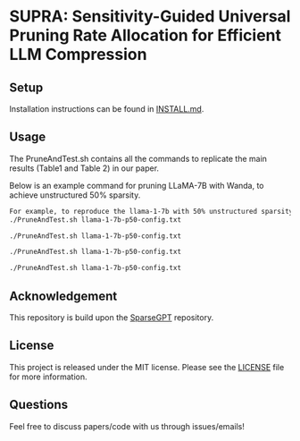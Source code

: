 # SUPRA: Sensitivity-Guided Universal Pruning Rate Allocation for Efficient LLM Compression

## Setup

Installation instructions can be found in [INSTALL.md](INSTALL.md).

## Usage

The PruneAndTest.sh contains all the commands to replicate the main results (Table1 and Table 2) in our paper.

Below is an example command for pruning LLaMA-7B with Wanda, to achieve unstructured 50% sparsity.

```sh
For example, to reproduce the llama-1-7b with 50% unstructured sparsity with wanda, run:
./PruneAndTest.sh llama-1-7b-p50-config.txt

./PruneAndTest.sh llama-1-7b-p50-config.txt

./PruneAndTest.sh llama-1-7b-p50-config.txt

./PruneAndTest.sh llama-1-7b-p50-config.txt
```

## Acknowledgement

This repository is build upon the [SparseGPT](https://github.com/IST-DASLab/sparsegpt) repository.

## License

This project is released under the MIT license. Please see the [LICENSE](LICENSE) file for more information.

## Questions

Feel free to discuss papers/code with us through issues/emails!
